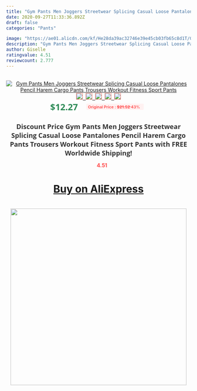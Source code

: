 ```yaml
---
title: "Gym Pants Men Joggers Streetwear Splicing Casual Loose Pantalones Pencil Harem Cargo Pants Trousers Workout Fitness Sport Pants"
date: 2020-09-27T11:33:36.892Z
draft: false
categories: "Pants"

image: "https://ae01.alicdn.com/kf/He28da39ac32746e39e45cb03fb65c8d1T/Gym-Pants-Men-Joggers-Streetwear-Splicing-Casual-Loose-Pantalones-Pencil-Harem-Cargo-Pants-Trousers-Workout-Fitness.jpg"
description: "Gym Pants Men Joggers Streetwear Splicing Casual Loose Pantalones Pencil Harem Cargo Pants Trousers Workout Fitness Sport Pants"
author: Giselle
ratingvalue: 4.51
reviewcount: 2.777
---
```

<br>
<div style="text-align: center;">
<a href="https://s.click.aliexpress.com/e/_AOGrDF" target="_blank" rel="nofollow noopener noreferrer"><img alt="Gym Pants Men Joggers Streetwear Splicing Casual Loose Pantalones Pencil Harem Cargo Pants Trousers Workout Fitness Sport Pants" class="magnifier-image" src="https://ae01.alicdn.com/kf/He28da39ac32746e39e45cb03fb65c8d1T/Gym-Pants-Men-Joggers-Streetwear-Splicing-Casual-Loose-Pantalones-Pencil-Harem-Cargo-Pants-Trousers-Workout-Fitness.jpg_640x640.jpg">
<br>
<img style="border:1px solid salmon" src="https://ae01.alicdn.com/kf/He28da39ac32746e39e45cb03fb65c8d1T/Gym-Pants-Men-Joggers-Streetwear-Splicing-Casual-Loose-Pantalones-Pencil-Harem-Cargo-Pants-Trousers-Workout-Fitness.jpg_120x120.jpg">&nbsp;&nbsp;<img style="border:1px solid salmon" src="https://ae01.alicdn.com/kf/H31d43183dbac487e878e6f38c3a4090dA/Gym-Pants-Men-Joggers-Streetwear-Splicing-Casual-Loose-Pantalones-Pencil-Harem-Cargo-Pants-Trousers-Workout-Fitness.jpg_120x120.jpg">&nbsp;&nbsp;<img style="border:1px solid salmon" src="https://ae01.alicdn.com/kf/H270c9552ef264bb88d88bc8c521c41d3z/Gym-Pants-Men-Joggers-Streetwear-Splicing-Casual-Loose-Pantalones-Pencil-Harem-Cargo-Pants-Trousers-Workout-Fitness.jpg_120x120.jpg">&nbsp;&nbsp;<img style="border:1px solid salmon" src="https://ae01.alicdn.com/kf/Hba3c5c1128b34b468db3af30ffb0926aa/Gym-Pants-Men-Joggers-Streetwear-Splicing-Casual-Loose-Pantalones-Pencil-Harem-Cargo-Pants-Trousers-Workout-Fitness.jpg_120x120.jpg">&nbsp;&nbsp;<img style="border:1px solid salmon" src="https://ae01.alicdn.com/kf/Hd1f5bd8f95074c3fa74fd4fc44751b37e/Gym-Pants-Men-Joggers-Streetwear-Splicing-Casual-Loose-Pantalones-Pencil-Harem-Cargo-Pants-Trousers-Workout-Fitness.jpg_120x120.jpg"></a></div><br0>
<div style="text-align: center;"><span style="background-color: white; border: 0px; box-sizing: border-box; color: seagreen; display: inline-block; font-family: &quot;open sans&quot; , &quot;arial&quot; , &quot;helvetica&quot; , sans-serif , &quot;heiti&quot;; font-size: 24px; font-stretch: inherit; font-weight: 700; line-height: inherit; margin: 0px 10px 0px 0px; padding: 0px; vertical-align: middle;">$12.27 </span>
<span style="background: rgb(255 , 241 , 241); border-radius: 3px; border: 0px; box-sizing: border-box; color: #ff4747; display: inline-block; font-family: inherit; font-size: 12px; font-stretch: inherit; font-style: inherit; font-variant: inherit; font-weight: 600; line-height: inherit; margin: 0px; padding: 2px 5px; transform: scale(0.9); vertical-align: middle;">Original Price : <b style="text-decoration: line-through;">$21.52 </b> 43%&nbsp;&nbsp;</span></div>
<h1 style="color: #333333; display: inline-block; font-family: &quot;open sans&quot; , &quot;arial&quot; , &quot;helvetica&quot; , sans-serif , &quot;heiti&quot;; font-size: 18px; font-stretch: inherit; font-weight: 700; text-align: center;">Discount Price Gym Pants Men Joggers Streetwear Splicing Casual Loose Pantalones Pencil Harem Cargo Pants Trousers Workout Fitness Sport Pants with FREE Worldwide Shipping!</h1>
<div style="color: #ff4747; text-align: center;">
<img src="https://4.bp.blogspot.com/-M0ZcTcb-5uY/XleCXlxnR4I/AAAAAAAAAEc/OrjgMkXV1oMQFaCRZj5HQwOCBcu3w1FegCPcBGAYYCw/s1600/star.png" style="height: 15px;">&nbsp;<b>4.51</b></div>
<div class="button_cont" align="center"><a class="buynow_a" href="https://s.click.aliexpress.com/e/_AOGrDF" target="_blank" rel="nofollow noopener noreferrer"><H1>Buy on AliExpress</H1></a></div><br>
<div class="separator" style="clear: both; text-align: center;">
<img src="https://lh3.googleusercontent.com/-pTy5HemUv9M/XlePHvY0dAI/AAAAAAAAAE4/0nX5iRUoIWY8eMW9Dpxeirr157OZliDIgCLcBGAsYHQ/s1600/badge.gif" width="480">
</div>
